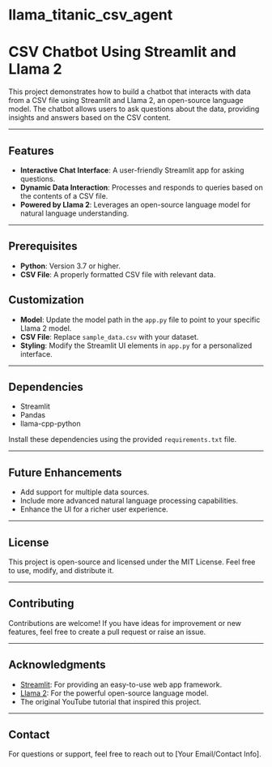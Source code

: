 # llama_titanic_csv_agent

# CSV Chatbot Using Streamlit and Llama 2

This project demonstrates how to build a chatbot that interacts with data from a CSV file using Streamlit and Llama 2, an open-source language model. The chatbot allows users to ask questions about the data, providing insights and answers based on the CSV content.

---

## Features

- **Interactive Chat Interface**: A user-friendly Streamlit app for asking questions.
- **Dynamic Data Interaction**: Processes and responds to queries based on the contents of a CSV file.
- **Powered by Llama 2**: Leverages an open-source language model for natural language understanding.

---

## Prerequisites

- **Python**: Version 3.7 or higher.
- **CSV File**: A properly formatted CSV file with relevant data.

## Customization

- **Model**: Update the model path in the `app.py` file to point to your specific Llama 2 model.
- **CSV File**: Replace `sample_data.csv` with your dataset.
- **Styling**: Modify the Streamlit UI elements in `app.py` for a personalized interface.

---

## Dependencies

- Streamlit
- Pandas
- llama-cpp-python

Install these dependencies using the provided `requirements.txt` file.

---

## Future Enhancements

- Add support for multiple data sources.
- Include more advanced natural language processing capabilities.
- Enhance the UI for a richer user experience.

---

## License

This project is open-source and licensed under the MIT License. Feel free to use, modify, and distribute it.

---

## Contributing

Contributions are welcome! If you have ideas for improvement or new features, feel free to create a pull request or raise an issue.

---

## Acknowledgments

- [Streamlit](https://streamlit.io/): For providing an easy-to-use web app framework.
- [Llama 2](https://github.com/facebookresearch/llama): For the powerful open-source language model.
- The original YouTube tutorial that inspired this project.

---

## Contact

For questions or support, feel free to reach out to [Your Email/Contact Info].

